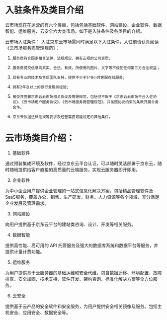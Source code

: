 # 入驻条件及类目介绍
云市场现在在运营的有六个类目，包括包括基础软件、网站建设、企业软件、数据智能、运维服务、云安全六大类市场。如下是入驻条件及各类目的介绍。

云市场入驻条件：
入驻京东云市场需同时满足以下入驻条件，入驻前请认真阅读 《云市场服务商管理规范》：

1.     服务商符合国家相关法律、法规规定，拥有正规的公司资质;

2.     服务商提交信息均真实、合法、有效，所使用的图片、文字等不侵犯任何第三方合法权益；

3.     具有专业的技术及售后团队支持，提供不少于5*8小时客服在线服务;

4.     拥有2年及以上的该行业服务经验;

5.     接受并签署京东云云市场相关协议及管理规范，包括但不限于《京东云云市场平台入驻协议》、《云市场用户服务协议》、《云市场服务商管理规范》，并按照协议约束的条款开展业务合作。

6.     京东云依据法律法规等要求及经营需要可能设定的其他条件。

 

# 云市场类目介绍：
1. 基础软件

通过预装集成环境及软件，经过京东云平台认证，可以随时灵活部署于京东云，随时随地提供给客户直接的高质量的云端服务，实现云服务器即开即用。

2. 企业软件

为中小企业用户提供企业管理的一站式信息化解决方案，包括精品管理软件及SaaS服务，覆盖办公、销售、生产研发、财务、人力资源等各个领域，充分满足企业发展及管理需求。

3. 网站建设

向用户提供基于京东云平台的建站类咨询、设计、开发等相关服务。

4. 数据智能

提供高性能、高可用的 API 托管服务及强大的数据库系统和数据平台等服务，并提供计量计费功能。

5. 运维服务

为用户提供基于云服务器的基础运维和安全代维，包含数据迁移、环境配置、故障排查、安全加固、技术支持，软件开发、架构咨询、标准化解决方案等全方位服务。

6. 云安全

提供基于云产品的安全软件和安全服务，为用户提供安全相关镜像及服务。包括主机安全、应用安全、数据安全等。
